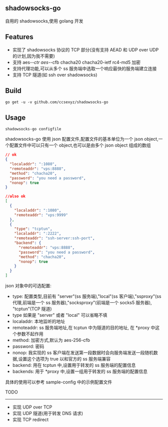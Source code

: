 shadowsocks-go
--------------
自用的 shadowsocks,使用 golang 开发

Features
--------

* 实现了 shadowsocks 协议的 TCP 部分(没有支持 AEAD 和 UDP over UDP 的计划,因为我不需要)  
* 支持 aes-*-ctr aes-*-cfb chacha20 chacha20-ietf rc4-md5 加密  
* 支持代理功能,可以从多个 ss 服务端中选取一个响应最快的服务端建立连接  
* 支持 TCP 隧道(如 ssh over shadowsocks)  

Build
-----
``` 
go get -u -v github.com/ccsexyz/shadowsocks-go  
```

Usage
-----
``` 
shadowsocks-go configfile
```

shadowsocks-go 使用 json 配置文件,配置文件的基本单位为一个 json object,一个配置文件中可以只有一个 object,也可以是由多个 json object 组成的数组 
```json
// ok 
{
  "localaddr": ":1080",
  "remoteaddr": "vps:8888",
  "method": "chacha20",
  "password": "you need a password",
  "nonop": true
}
```
```json
//also ok
[
  {
    "localaddr": ":1080",
    "remoteaddr": "vps:9999"
  },
  {
    "type": "tcptun",
    "localaddr": ":2222",
    "remoteaddr": "ssh-server:ssh-port",
    "backend": {
      "remoteaddr": "vps:8888",
      "password": "you need a password",
      "method": "chacha20",
      "nonop": true
    }
  }
]
```
json 对象中的可选配置:
* type: 配置类型,目前有 "server"(ss 服务端),"local"(ss 客户端),"ssproxy"(ss 代理,前端是一个 ss 服务器),"socksproxy"(前端是一个 socks5 服务器), "tcptun"(TCP 隧道) 
* type 如果是 "server" 或者 "local" 可以省略不填  
* localaddr: 本地监听的地址  
* remoteaddr: ss 服务端地址,在 tcptun 中为隧道的目的地址, 在 *proxy 中这个参数不起作用  
* method: 加密方式,默认为 aes-256-cfb     
* password: 密码  
* nonop: 我实现的 ss 客户端在发送第一段数据时会向服务端发送一段随机数据,设置这个选项为 true 以和官方的 ss 服务端兼容  
* backend: 用在 tcptun 中,设置用于转发的 ss 服务端的配置信息  
* backends: 用于 *proxy 中,设置一组用于转发的 ss 服务端的配置信息  

具体的使用可以参考 sample-config 中的示例配置文件  

TODO  
____  

* 实现 UDP over TCP  
* 实现 UDP 隧道(用于转发 DNS 请求)  
* 实现 TCP redirect  